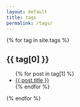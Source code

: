 ```yaml
---
layout: default
title: tags
permalink: /tags/
---
```

<html>
    <style>
        .li-expo-posts {
            width: 30%;
            text-overflow: ellipsis;
            white-space: nowrap;
            overflow:hidden;
        }
    </style>
<body>
    <div class="tags-expo">
        <div class="tags-expo-section">
            {% for tag in site.tags %}
            <h2 id="{{ tag[0] | slugify }}">{{ tag[0] }}</h2>
            <ul class="tags-expo-posts">
                {% for post in tag[1] %}
                <a href="{{ site.baseurl }}{{ post.url }}" class="li-expo-posts">
                    <li>
                        {{ post.title }}
                    </li>
                </a>
                {% endfor %}
            </ul>
            {% endfor %}
        </div>
    </div>
</body>

</html>

